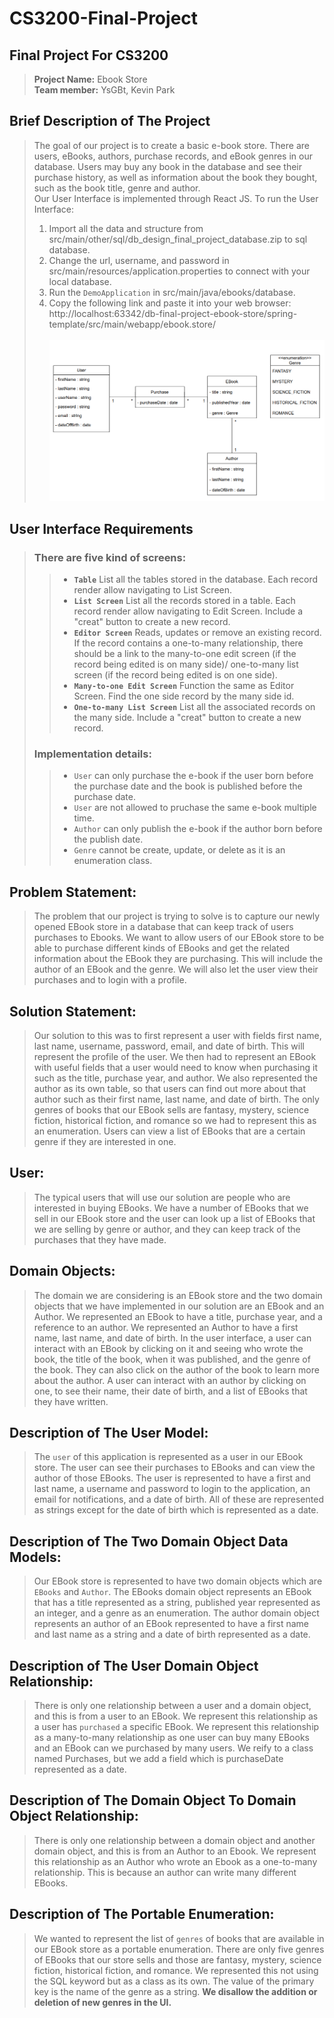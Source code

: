 # CS3200-Final-Project

## Final Project For CS3200 
> **Project Name:** Ebook Store <br />
> **Team member:** YsGBt, Kevin Park <br />
 
## Brief Description of The Project
> The goal of our project is to create a basic e-book store. There are users, eBooks, authors, purchase records, and eBook genres in our database. Users may buy any book in the database and see their purchase history, as well as information about the book they bought, such as the book title, genre and author. <br />
> Our User Interface is implemented through React JS. To run the User Interface: <br />
> 1. Import all the data and structure from src/main/other/sql/db_design_final_project_database.zip to sql database. <br />
> 2. Change the url, username, and password in src/main/resources/application.properties to connect with your local database. <br />
> 3. Run the `DemoApplication` in src/main/java/ebooks/database. <br />
> 4. Copy the following link and paste it into your web browser: <br />
> http://localhost:63342/db-final-project-ebook-store/spring-template/src/main/webapp/ebook.store/ <br /> <br />
> ![Link to UML class diagram](https://github.com/YsGBt/CS3200-Final-Project/blob/main/cs3200-final-project-UML.PNG?raw=true) <br />

## User Interface Requirements
> ### There are five kind of screens: <br />
> > - **`Table`** List all the tables stored in the database. Each record render allow navigating to List Screen. <br />
> > - **`List Screen`** List all the records stored in a table. Each record render allow navigating to Edit Screen. Include a "creat" button to create a new record. <br />
> > - **`Editor Screen`** Reads, updates or remove an existing record. If the record contains a one-to-many relationship, there should be a link to the many-to-one edit screen (if the record being edited is on many side)/ one-to-many list screen (if the record being edited is on one side). <br />
> > - **`Many-to-one Edit Screen`** Function the same as Editor Screen. Find the one side record by the many side id. <br />
> > - **`One-to-many List Screen`** List all the associated records on the many side. Include a "creat" button to create a new record. <br />
> ### Implementation details: <br />
> > - `User` can only purchase the e-book if the user born before the purchase date and the book is published before the purchase date. <br />
> > - `User` are not allowed to pruchase the same e-book multiple time. <br />
> > - `Author` can only publish the e-book if the author born before the publish date. <br />
> > - `Genre` cannot be create, update, or delete as it is an enumeration class. <br />

## Problem Statement:
> The problem that our project is trying to solve is to capture our newly opened EBook store in a database that can keep track of users purchases to Ebooks. We want to allow users of our EBook store to be able to purchase different kinds of EBooks and get the related information about the EBook they are purchasing. This will include the author of an EBook and the genre. We will also let the user view their purchases and to login with a profile. 

## Solution Statement:
> Our solution to this was to first represent a user with fields first name, last name, username, password, email, and date of birth. This will represent the profile of the user. We then had to represent an EBook with useful fields that a user would need to know when purchasing it such as the title, purchase year, and author. We also represented the author as its own table, so that users can find out more about that author such as their first name, last name, and date of birth. The only genres of books that our EBook sells are fantasy, mystery, science fiction, historical fiction, and romance so we had to represent this as an enumeration. Users can view a list of EBooks that are a certain genre if they are interested in one. 

## User:
> The typical users that will use our solution are people who are interested in buying EBooks. We have a number of EBooks that we sell in our EBook store and the user can look up a list of EBooks that we are selling by genre or author, and they can keep track of the purchases that they have made. 

## Domain Objects: 
> The domain we are considering is an EBook store and the two domain objects that we have implemented in our solution are an EBook and an Author. We represented an EBook to have a title, purchase year, and a reference to an author. We represented an Author to have a first name, last name, and date of birth. In the user interface, a user can interact with an EBook by clicking on it and seeing who wrote the book, the title of the book, when it was published, and the genre of the book. They can also click on the author of the book to learn more about the author. A user can interact with an author by clicking on one, to see their name, their date of birth, and a list of EBooks that they have written. 


## Description of The User Model:
> The `user` of this application is represented as a user in our EBook store. The user can see their purchases to EBooks and can view the author of those EBooks. The user is represented to have a first and last name, a username and password to login to the application, an email for notifications, and a date of birth. All of these are represented as strings except for the date of birth which is represented as a date.

## Description of The Two Domain Object Data Models:
> Our EBook store is represented to have two domain objects which are `EBooks` and `Author`. The EBooks domain object represents an EBook that has a title represented as a string, published year represented as an integer, and a genre as an enumeration. The author domain object represents an author of an EBook represented to have a first name and last name as a string and a date of birth represented as a date.

## Description of The User Domain Object Relationship:
> There is only one relationship between a user and a domain object, and this is from a user to an EBook. We represent this relationship as a user has `purchased` a specific EBook. We represent this relationship as a many-to-many relationship as one user can buy many EBooks and an EBook can we purchased by many users. We reify to a class named Purchases, but we add a field which is purchaseDate represented as a date.

## Description of The Domain Object To Domain Object Relationship:
> There is only one relationship between a domain object and another domain object, and this is from an Author to an Ebook. We represent this relationship as an Author who wrote an Ebook as a one-to-many relationship. This is because an author can write many different EBooks.

## Description of The Portable Enumeration:
> We wanted to represent the list of `genres` of books that are available in our EBook store as a portable enumeration. There are only five genres of EBooks that our store sells and those are fantasy, mystery, science fiction, historical fiction, and romance. We represented this not using the SQL keyword but as a class as its own. The value of the primary key is the name of the genre as a string. **We disallow the addition or deletion of new genres in the UI.**
